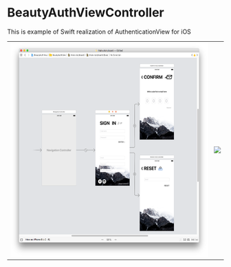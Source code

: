 # BeautyAuthViewController


This is example of Swift realization of AuthenticationView for iOS

<table>
    <tr>
        <td>
            <img src="Documents/storyboard.png" height="500px" />
        </td>
        <td>
            <kbd>
                <img src="Documents/authView2.gif" height="450px" />
            </kbd>
        </td>
    </tr>
</table>


